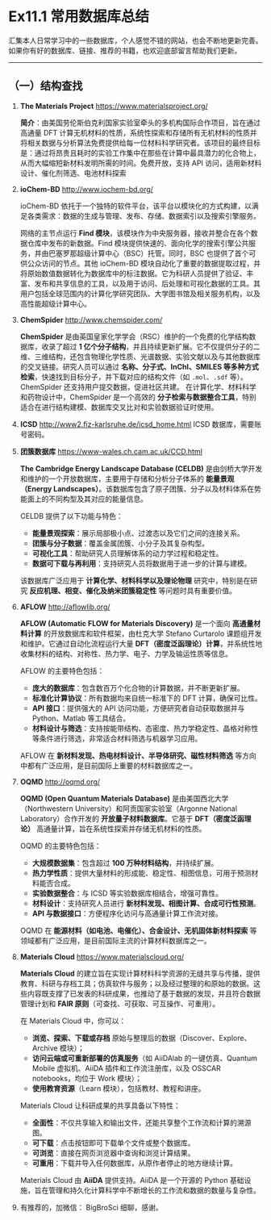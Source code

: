 # Ex11.1 常用数据库总结

汇集本人日常学习中的一些数据库，个人感觉不错的网站，也会不断地更新完善。如果你有好的数据库、链接、推荐的书籍，也欢迎底部留言帮助我们更新。

------------------------------------------------------------------------

## （一）结构查找

1. **The Materials Project**
   https://www.materialsproject.org/

   **简介**：由美国劳伦斯伯克利国家实验室牵头的多机构国际合作项目，旨在通过高通量 DFT 计算无机材料的性质，系统性探索和存储所有无机材料的性质并将相关数据与分析算法免费提供给每一位材料科学研究者。该项目的最终目标是：通过将昂贵且耗时的实验工作集中在那些在计算中最具潜力的化合物上，从而大幅缩短新材料发明所需的时间。免费开放，支持 API 访问，适用新材料设计、催化剂筛选、电池材料探索

2. **ioChem-BD**
   http://www.iochem-bd.org/

   ioChem-BD 依托于一个独特的软件平台，该平台以模块化的方式构建，以满足各类需求：数据的生成与管理、发布、存储、数据索引以及搜索引擎服务。

   网络的主节点运行 **Find 模块**，该模块作为中央服务器，接收并整合在各个数据仓库中发布的新数据。Find 模块提供快速的、面向化学的搜索引擎公共服务，并由巴塞罗那超级计算中心（BSC）托管。同时，BSC 也提供了首个可供公众访问的节点。其他 ioChem-BD 模块自动化了重要的数据提取过程，并将原始数值数据转化为数据库中的标注数据。它为科研人员提供了验证、丰富、发布和共享信息的工具，以及用于访问、后处理和可视化数据的工具。其用户包括全球范围内的计算化学研究团队、大学图书馆及相关服务机构，以及高性能超级计算中心。

3. **ChemSpider**
   http://www.chemspider.com/

   **ChemSpider** 是由英国皇家化学学会（RSC）维护的一个免费的化学结构数据库，收录了超过 **1 亿个分子结构**，并且持续更新扩展。它不仅提供分子的二维、三维结构，还包含物理化学性质、光谱数据、实验文献以及与其他数据库的交叉链接。研究人员可以通过 **名称、分子式、InChI、SMILES 等多种方式检索**，快速找到目标分子，并下载对应的结构文件（如 `.mol`、`.sdf` 等）。ChemSpider 还支持用户提交数据，促进社区共建。 在计算化学、材料科学和药物设计中，ChemSpider 是一个高效的 **分子检索与数据整合工具**，特别适合在进行结构建模、数据库交叉比对和实验数据验证时使用。

4. **ICSD**
   http://www2.fiz-karlsruhe.de/icsd_home.html
   ICSD 数据库，需要账号密码。

5. **团簇数据库**
   https://www-wales.ch.cam.ac.uk/CCD.html 

   **The Cambridge Energy Landscape Database (CELDB)** 是由剑桥大学开发和维护的一个开放数据库，主要用于存储和分析分子体系的 **能量景观（Energy Landscapes）**。该数据库包含了原子团簇、分子以及材料体系在势能面上的不同构型及其对应的能量信息。

   CELDB 提供了以下功能与特色：

   - **能量景观探索**：展示局部极小点、过渡态以及它们之间的连接关系。
   - **团簇与分子数据**：覆盖金属团簇、小分子及其复杂构型。
   - **可视化工具**：帮助研究人员理解体系的动力学过程和稳定性。
   - **数据可下载与再利用**：支持研究人员将数据用于进一步的计算与建模。

   该数据库广泛应用于 **计算化学、材料科学以及理论物理** 研究中，特别是在研究 **反应机理、相变、催化及纳米团簇稳定性** 等问题时具有重要价值。

6. **AFLOW**
   http://aflowlib.org/

   **AFLOW (Automatic FLOW for Materials Discovery)** 是一个面向 **高通量材料计算** 的开放数据库和软件框架，由杜克大学 Stefano Curtarolo 课题组开发和维护。它通过自动化流程运行大量 **DFT（密度泛函理论）计算**，并系统性地收集材料的结构、对称性、热力学、电子、力学及输运性质等信息。

   AFLOW 的主要特色包括：

   - **庞大的数据库**：包含数百万个化合物的计算数据，并不断更新扩展。
   - **标准化计算协议**：所有数据均来自统一标准下的 DFT 计算，确保可比性。
   - **API 接口**：提供强大的 API 访问功能，方便研究者自动获取数据并与 Python、Matlab 等工具结合。
   - **材料设计与筛选**：支持按能带结构、态密度、热力学稳定性、晶格对称性等条件进行筛选，非常适合材料筛选与机器学习应用。

   AFLOW 在 **新材料发现、热电材料设计、半导体研究、磁性材料筛选** 等方向中都有广泛应用，是目前国际上重要的材料数据库之一。

7. **OQMD**
   http://oqmd.org/

   **OQMD (Open Quantum Materials Database)** 是由美国西北大学（Northwestern University）和阿贡国家实验室（Argonne National Laboratory）合作开发的 **开放量子材料数据库**。它基于 **DFT（密度泛函理论）** 高通量计算，旨在系统性探索并存储无机材料的性质。

   OQMD 的主要特色包括：

   - **大规模数据集**：包含超过 **100 万种材料结构**，并持续扩展。
   - **热力学性质**：提供大量材料的形成能、稳定性、相图信息，可用于预测材料能否合成。
   - **实验数据整合**：与 ICSD 等实验数据库相结合，增强可靠性。
   - **材料设计**：支持研究人员进行 **新材料发现、相图计算、合成可行性预测**。
   - **API 与数据接口**：方便程序化访问与高通量计算工作流对接。

   OQMD 在 **能源材料（如电池、电催化）、合金设计、无机固体新材料探索** 等领域都有广泛应用，是目前国际主流的计算材料数据库之一。

8. **Materials Cloud**
   https://www.materialscloud.org/

   **Materials Cloud** 的建立旨在实现计算材料科学资源的无缝共享与传播，提供教育、科研与存档工具；仿真软件与服务；以及经过整理的和原始的数据。这些内容既支撑了已发表的科研成果，也推动了基于数据的发现，并且符合数据管理计划和 **FAIR 原则**（可查找、可获取、可互操作、可重用）。

   在 Materials Cloud 中，你可以：

   - **浏览、探索、下载或存档** 原始与整理后的数据（Discover、Explore、Archive 模块）；
   - **访问云端或可重新部署的仿真服务**（如 AiiDAlab 的一键仿真、Quantum Mobile 虚拟机、AiiDA 插件和工作流注册库，以及 OSSCAR notebooks，均位于 Work 模块）；
   - **使用教育资源**（Learn 模块），包括教材、教程和讲座。

   Materials Cloud 让科研成果的共享具备以下特性：

   - **全面性**：不仅共享输入和输出文件，还能共享整个工作流和计算的溯源图。
   - **可下载**：点击按钮即可下载单个文件或整个数据库。
   - **可浏览**：直接在网页浏览器中查询和浏览计算结果。
   - **可重用**：下载并导入任何数据库，从原作者停止的地方继续计算。

   Materials Cloud 由 **AiiDA** 提供支持。AiiDA 是一个开源的 Python 基础设施，旨在管理和持久化计算科学中不断增长的工作流和数据的数量与复杂性。
   
9. 有推荐的，加微信： BigBroSci 细聊，感谢。

